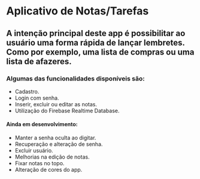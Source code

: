 # Aplicativo de Notas/Tarefas

## A intenção principal deste app é possibilitar ao usuário uma forma rápida de lançar lembretes. Como por exemplo, uma lista de compras ou uma lista de afazeres.

### Algumas das funcionalidades disponíveis são:
- Cadastro.
- Login com senha.
- Inserir, excluir ou editar as notas.
- Utilização do Firebase Realtime Database.

#### Ainda em desenvolvimento:
- Manter a senha oculta ao digitar.
- Recuperação e alteração de senha.
- Excluir usuário.
- Melhorias na edição de notas.
- Fixar notas no topo.
- Alteração de cores do app.
